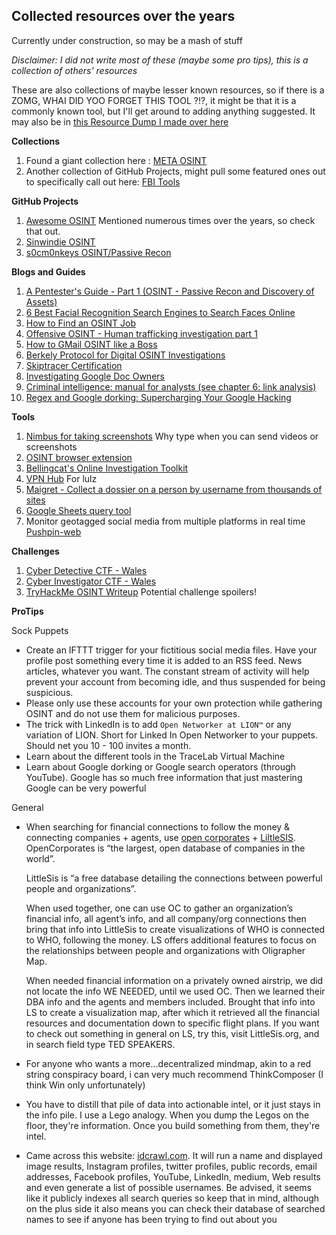 ## Collected resources over the years

Currently under construction, so may be a mash of stuff

*Disclaimer: I did not write most of these (maybe some pro tips), this is a collection of others' resources*

These are also collections of maybe lesser known resources, so if there is a ZOMG, WHAI DID YOO FORGET THIS TOOL ?!?, it might be that it is a commonly known tool, but I'll get around to adding anything suggested.
It may also be in [this Resource Dump I made over here](https://github.com/belouve/osint-resource/blob/main/resourcedump.md)

**Collections**
1.  Found a giant collection here : [META OSINT](https://metaosint.github.io/table/)
2.  Another collection of GitHub Projects, might pull some featured ones out to specifically call out here: [FBI Tools](https://github.com/danieldurnea/FBI-tools)

**GitHub Projects**
  
1.  [Awesome OSINT](https://github.com/jivoi/awesome-osint/blob/master/README.md) Mentioned numerous times over the years, so check that out.    
2.  [Sinwindie OSINT](https://github.com/sinwindie/OSINT)
3.  [s0cm0nkeys OSINT/Passive Recon](https://s0cm0nkey.gitbook.io/s0cm0nkeys-security-reference-guide/osint-passive-recon)
    

**Blogs and Guides**

1.  [A Pentester's Guide - Part 1 (OSINT - Passive Recon and Discovery of Assets)](https://delta.navisec.io/osint-for-pentesters-part-1-passive-recon-and-asset-discovery/)
2.  [6 Best Facial Recognition Search Engines to Search Faces Online](https://techreviewpro.com/best-facial-recognition-search-engines-search-faces-online-9335/#6_Best_Facial_Recognition_Search_Engines_to_Search_Persons_Faces_Online)
3.  [How to Find an OSINT Job](https://osintcurio.us/2020/04/01/how-to-land-an-osint-job/)
4.  [Offensive OSINT - Human trafficking investigation part 1](https://www.offensiveosint.io/offensive-osint-s01e08-human-trafficking-investigation-part-1/)
5.  [How to GMail OSINT like a Boss](https://medium.com/hacking-info-sec/how-to-gmail-osint-like-a-boss-1ca4f55f55e2)
6.  [Berkely Protocol for Digital OSINT Investigations](https://www.ohchr.org/Documents/Publications/OHCHR_BerkeleyProtocol.pdf)
7.  [Skiptracer Certification](https://www.riscus.com/education/skiptracing/)
8.  [Investigating Google Doc Owners](https://inteltechniques.com/blog/2021/03/21/investigating-google-doc-owners/)
9.  [Criminal intelligence: manual for analysts (see chapter 6: link analysis)](https://www.unodc.org/documents/organized-crime/Law-Enforcement/Criminal_Intelligence_for_Analysts.pdf)
10. [Regex and Google dorking: Supercharging Your Google Hacking](http://blog.k3170makan.com/2012/03/goodork-super-charging-your-google.html)

**Tools**

1.  [Nimbus for taking screenshots](https://nimbusweb.me/screenshot.php) Why type when you can send videos or screenshots
2.  [OSINT browser extension](http://www.osintbrowser.com/)
3.  [Bellingcat's Online Investigation Toolkit](http://bit.ly/bcattools)
4.  [VPN Hub](https://www.vpnhub.com/) For lulz
5.  [Maigret - Collect a dossier on a person by username from thousands of sites](https://github.com/ToR-0/maigret)
6.  [Google Sheets query tool](https://github.com/oryon-osint/querytool)
7.  Monitor geotagged social media from multiple platforms in real time [Pushpin-web](https://github.com/DakotaNelson/pushpin-web)  

**Challenges**

1.  [Cyber Detective CTF - Wales](https://ctf.cybersoc.wales/)
2.  [Cyber Investigator CTF - Wales](https://investigator.cybersoc.wales/)
3.  [TryHackMe OSINT Writeup](https://debojyoti.medium.com/osint-writeup-tryhackme-kaffeesec-somesint-48e76207bc5d) Potential challenge spoilers!

**ProTips**

Sock Puppets

- Create an IFTTT trigger for your fictitious social media files. Have your profile post something every time it is added to an RSS feed. News articles, whatever you want. The constant stream of activity will help prevent your account from becoming idle, and thus suspended for being suspicious.
- Please only use these accounts for your own protection while gathering OSINT and do not use them for malicious purposes.
- The trick with LinkedIn is to add `Open Networker at LION™` or any variation of LION. Short for Linked In Open Networker to your puppets. Should net you 10 - 100 invites a month.
- Learn about the different tools in the TraceLab Virtual Machine
- Learn about Google dorking or Google search operators (through YouTube). Google has so much free information that just mastering Google can be very powerful

General

- When searching for financial connections to follow the money & connecting companies + agents, use [open corporates](https://opencorporates.com) \+ [LiltleSIS](https://littlesis.org).
    OpenCorporates is “the largest, open database of companies in the world”.
    
    LittleSis is “a free database detailing the connections between powerful people and organizations”.
    
    When used together, one can use OC to gather an organization’s financial info, all agent’s info, and all company/org connections then bring that info into LittleSis to create visualizations of WHO is connected to WHO, following the money. LS offers additional features to focus on the relationships between people and organizations with Oligrapher Map.
    
    When needed financial information on a privately owned airstrip, we did not locate the info WE NEEDED, until we used OC. Then we learned their DBA info and the agents and members included. Brought that info into LS to create a visualization map, after which it retrieved all the financial resources and documentation down to specific flight plans.
    If you want to check out something in general on LS, try this, visit LittleSis.org, and in search field type TED SPEAKERS.
- For anyone who wants a more...decentralized mindmap, akin to a red string conspiracy board, i can very much recommend ThinkComposer (I think Win only unfortunately)
- You have to distill that pile of data into actionable intel, or it just stays in the info pile. I use a Lego analogy. When you dump the Legos on the floor, they're information. Once you build something from them, they're intel.
- Came across this website: [idcrawl.com](http://idcrawl.com/). It will run a name and displayed image results, Instagram profiles, twitter profiles, public records, email addresses, Facebook profiles, YouTube, LinkedIn, medium, Web results and even generate a list of possible usernames. Be advised, it seems like it publicly indexes all search queries so keep that in mind, although on the plus side it also means you can check their database of searched names to see if anyone has been trying to find out about you

